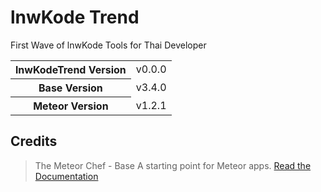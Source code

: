 # lnwKode Trend

First Wave of lnwKode Tools for Thai Developer

<table>
  <tbody>
    <tr>
      <th>lnwKodeTrend Version</th>
      <td>v0.0.0</td>
    </tr>
    <tr>
      <th>Base Version</th>
      <td>v3.4.0</td>
    </tr>
    <tr>
      <th>Meteor Version</th>
      <td>v1.2.1</td>
    </tr>
  </tbody>
</table>

Credits
-------
> The Meteor Chef - Base
> A starting point for Meteor apps.
> [Read the Documentation](http://themeteorchef.com/base)
